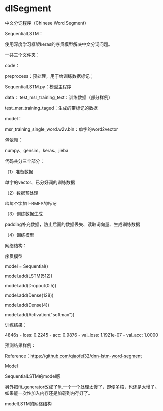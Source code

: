 # dlSegment
中文分词程序（Chinese Word Segment）


SequentialLSTM：

使用深度学习框架keras的序贯模型解决中文分词问题。

一共三个文件夹：

code：

preprocess：预处理，用于给训练数据标记；

SequentialLSTM.py：模型主程序

data：
test_msr_training_text：训练数据（部分样例）

test_msr_training_taged：生成的带标记的数据

model：

msr_training_single_word.w2v.bin：单字的word2vector

包依赖：

numpy、gensim、keras、jieba

代码共分三个部分：

（1）准备数据

单字的vector、已分好词的训练数据

（2）数据预处理

给每个字加上BMES的标记

（3）训练数据生成

padding补充数据，防止后面的数据丢失、读取词向量、生成训练数据

（4）训练模型

网络结构：

序贯模型

model = Sequential()

model.add(LSTM(512))

model.add(Dropout(0.5))

model.add(Dense(128))

model.add(Dense(4))

model.add(Activation("softmax"))


训练结果：

4846s - loss: 0.2245 - acc: 0.9876 - val_loss: 1.1921e-07 - val_acc: 1.0000

预测结果样例：

Reference：https://github.com/qiaofei32/dnn-lstm-word-segment



Model

SequentialLSTM的model版

另外把fit_generator改成了fit,一个一个处理太慢了，即便多核，也还是太慢了。如果能一次性加入内存还是加载到内存好了。

modelLSTM的网络结构




